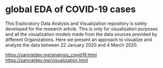 # global EDA of COVID-19 cases

This Exploratory Data Analysis and Visualization repository is solely developed for the research article. This is only for visualization purposes and all the visualization models made from the data sources provided by different Organizations. Here we present an approach to visualize and analyze the data between 22 January 2020 and 4 March 2020.

https://samratdey.me/analysis_covid19.html
https://samratdey.me/visualization.html
